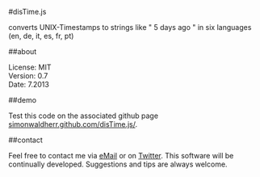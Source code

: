 #disTime.js

converts UNIX-Timestamps to strings like " 5 days ago " in six languages (en, de, it, es, fr, pt)

##about

License: MIT  
Version: 0.7  
Date: 7.2013  

##demo

Test this code on the associated github page [simonwaldherr.github.com/disTime.js/](http://simonwaldherr.github.com/disTime.js/).

##contact

Feel free to contact me via [eMail](mailto:contact@simonwaldherr.de) or on [Twitter](http://twitter.com/simonwaldherr). This software will be continually developed. Suggestions and tips are always welcome.
